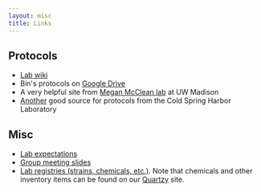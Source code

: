 ```yaml
---
layout: misc
title: Links
---
```


## Protocols

- [Lab wiki](https://github.com/binhe-lab/binhe-lab-pub/wiki/)
- Bin's protocols on [Google Drive](https://drive.google.com/open?id=0BzL_Etr6O7DMZDI4YmQ3MzQtZWNjMS00NDMwLWI0ZmItYjA0ZDQ4ZDg5NGVk)
- A very helpful site from [Megan McClean lab](https://openwetware.org/wiki/McClean:Protocols) at UW Madison
- [Another](http://cshprotocols.cshlp.org/) good source for protocols from the Cold Spring Harbor Laboratory

## Misc
- [Lab expectations](/misc/expect)
- [Group meeting slides](https://drive.google.com/drive/folders/1_Gkz3hpu4GpSNdg-g1hkfIrDxlCJELRT?usp=sharing)
- [Lab registries (strains, chemicals, etc.)](https://drive.google.com/open?id=12FozsGKhPgBTYOWpzn-SKNIwIGBP-42x). Note that chemicals and other inventory items can be found on our [Quartzy](https://app.quartzy.com/groups/199028/) site.
